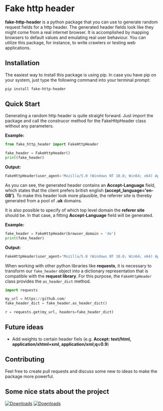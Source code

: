 # Fake http header

**fake-http-header** is a python package that you can use to generate random request fields for a http header. The generated header fields look like they might come from a real internet browser. It is accomplished by mapping browsers to default values and emulating real user behaviour. You can utilize this package, for instance, to write crawlers or testing web applications.

## Installation

The easiest way to install this package is using pip. In case you have pip on your system, just type the following command into your terminal prompt:

```bash
pip install fake-http-header
```

## Quick Start

Generating a random http header is quite straight forward. Just import the package and call the construcor method for the FakeHttpHeader class without any parameters.

**Example:**
```python
from fake_http_header import FakeHttpHeader

fake_header = FakeHttpHeader()
print(fake_header)
```

__Output:__

```python
FakeHttpHeader(user_agent='Mozilla/5.0 (Windows NT 10.0; Win64; x64) AppleWebKit/537.36 (KHTML, like Gecko) Chrome/96.0.4664.55 Safari/537.36 Edg/96.0.1054.43', accept_language='en-GB',  accept_encoding='identit,b',  accept='text/html, application/xhtml+xml, image/jxr, */*', referer='http://www.intute.ac.uk')
```
As you can see, the generated header contains an  **Accept-Language** field, which states that the client prefers british english __(accept_language='en-GB')__. To make this header look more plausible, the referrer site is thereby generated from a pool of **.uk** domains.

It is also possible to specify of which top level domain the **referer site** should be. In that case, a fitting **Accept-Language** field will be generated. 

**Example:**
```python
fake_header = FakeHttpHeader(browser_domain = 'de')
print(fake_header)
```
__Output:__

```python
FakeHttpHeader(user_agent='Mozilla/5.0 (Windows NT 10.0; Win64; x64) AppleWebKit/537.36 (KHTML, like Gecko) Chrome/96.0.4664.45 Safari/537.36', accept_language='de', accept_encoding='deflat,b,compres', accept='text/html,application/xhtml+xml,application/xml;q=0.9,image/webp,image/apng,*/*;q=0.8', referer='http://www.netluchs.de')
```
When working with other python libraries like __requests__, it is necessary to transform our `fake_header` object into a dictionary representation that is compatible with the __request library__. For this purpose, the `FakeHttpHeader` class provides the `as_header_dict` method.

```python
import requests

my_url = https://github.com/
fake_header_dict = fake_header.as_header_dict()

r = requests.get(my_url, headers=fake_header_dict)
``` 

## Future ideas
 - Add weights to certain header fiels (e.g. __Accept: text/html, application/xhtml+xml, application/xml;**q=0.9**__)

## Contributing

Feel free to create pull requests and discuss some new to ideas to make the package more powerful.

## Some nice stats about the project

[![Downloads](https://pepy.tech/badge/fake-http-header/month)](https://pepy.tech/project/fake-http-header)
[![Downloads](https://pepy.tech/badge/fake-http-header/week)](https://pepy.tech/project/fake-http-header)
